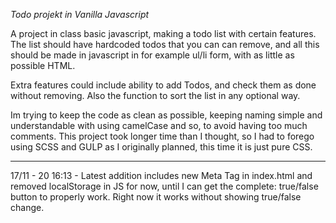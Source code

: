 *Todo projekt in Vanilla Javascript*

A project in class basic javascript, making a todo list with certain
features. The list should have hardcoded todos that you can can remove, and all this
should be made in javascript in for example ul/li form, with as little as possible HTML. 

Extra features could include ability to add Todos, and check them as done without removing. Also the function to sort the list in any optional way. 

Im trying to keep the code as clean as possible, keeping naming simple and understandable with using camelCase and so, to avoid having too much comments. This project took longer time than I thought, so I had to forego using SCSS and GULP as I originally planned, this time it is just pure CSS. 

-----

17/11 - 20 16:13 - Latest addition includes new Meta Tag in index.html and removed localStorage in JS for now, until I can get the complete: true/false button to properly work. Right now it works without showing true/false change. 